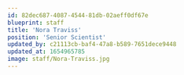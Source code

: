 ```yaml
---
id: 82dec687-4087-4544-81db-02aeff0df67e
blueprint: staff
title: 'Nora Traviss'
position: 'Senior Scientist'
updated_by: c21113cb-baf4-47a8-b589-7651dece9448
updated_at: 1654965785
image: staff/Nora-Traviss.jpg
---
```

